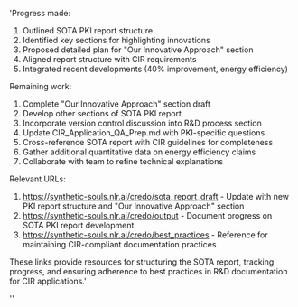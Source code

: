 'Progress made:
1. Outlined SOTA PKI report structure
2. Identified key sections for highlighting innovations
3. Proposed detailed plan for "Our Innovative Approach" section
4. Aligned report structure with CIR requirements
5. Integrated recent developments (40% improvement, energy efficiency)

Remaining work:
1. Complete "Our Innovative Approach" section draft
2. Develop other sections of SOTA PKI report
3. Incorporate version control discussion into R&D process section
4. Update CIR_Application_QA_Prep.md with PKI-specific questions
5. Cross-reference SOTA report with CIR guidelines for completeness
6. Gather additional quantitative data on energy efficiency claims
7. Collaborate with team to refine technical explanations

Relevant URLs:
1. https://synthetic-souls.nlr.ai/credo/sota_report_draft - Update with new PKI report structure and "Our Innovative Approach" section
2. https://synthetic-souls.nlr.ai/credo/output - Document progress on SOTA PKI report development
3. https://synthetic-souls.nlr.ai/credo/best_practices - Reference for maintaining CIR-compliant documentation practices

These links provide resources for structuring the SOTA report, tracking progress, and ensuring adherence to best practices in R&D documentation for CIR applications.'

''